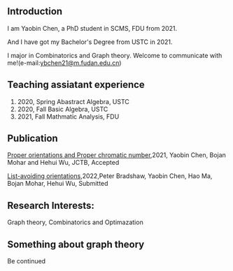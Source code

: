 ## Introduction


I am Yaobin Chen, a PhD student in SCMS, FDU from 2021. 

And I have got my Bachelor's Degree from USTC in 2021. 

I major in Combinatorics and Graph theory. Welcome to communicate with me!(e-mail:ybchen21@m.fudan.edu.cn)

## Teaching assiatant experience 
1. 2020, Spring Abastract Algebra, USTC
2. 2020, Fall Basic Algebra, USTC
3. 2021, Fall Mathmatic Analysis, FDU


## Publication
[Proper orientations and Proper chromatic number](https://arxiv.org/abs/2110.07005),2021, Yaobin Chen, Bojan Mohar and Hehui Wu, JCTB, Accepted


[List-avoiding orientations](https://arxiv.org/abs/2209.09107),2022,Peter Bradshaw, Yaobin Chen, Hao Ma, Bojan Mohar, Hehui Wu, Submitted

## Research Interests: 
Graph theory, Combinatorics and Optimazation 

## Something about graph theory
Be continued


